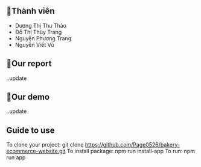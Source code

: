 ## 👿Thành viên 
- Dương Thị Thu Thảo
- Đỗ Thị Thùy Trang
- Nguyễn Phương Trang
- Nguyễn Viết Vũ
## 📄Our report
..update
## 🎥Our demo
..update
## Guide to use
To clone your project: git clone https://github.com/Page0526/bakery-ecommerce-website.git
To install package: npm run install-app
To run: npm run app
